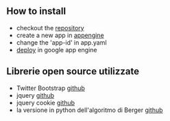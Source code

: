 How to install
---
- checkout the [repository](https://github.com/presveva/tornei_all_italiana/zipball/master)
- create a new app in [appengine](https://appengine.google.com/)
- change the 'app-id' in app.yaml
- [deploy](https://developers.google.com/appengine/docs/python/tools/uploadinganapp#Uploading_the_App) in google app engine


Librerie open source utilizzate
---
- Twitter Bootstrap [github](https://github.com/twitter/bootstrap)
- jquery [github](https://github.com/jquery/jquery)
- jquery cookie [github](https://github.com/carhartl/jquery-cookie)
- la versione in python dell'algoritmo di Berger [github](http://bpaste.net/show/70980/)
